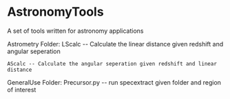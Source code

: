 # AstronomyTools
A set of tools written for astronomy applications

Astrometry Folder:
	LScalc -- Calculate the linear distance given redshift and angular seperation

	AScalc -- Calculate the angular seperation given redshift and linear distance

GeneralUse Folder:
	Precursor.py -- run specextract given folder and region of interest	
